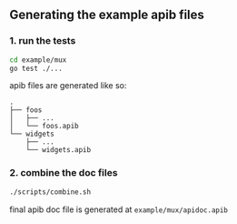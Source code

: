 ## Generating the example apib files

### 1. run the tests

```bash
cd example/mux
go test ./...
```

apib files are generated like so:

```
.
├── foos
│   ├── ...
│   └── foos.apib
└── widgets
    ├── ...
    └── widgets.apib
```

### 2. combine the doc files

```bash
./scripts/combine.sh
```

final apib doc file is generated at `example/mux/apidoc.apib`
